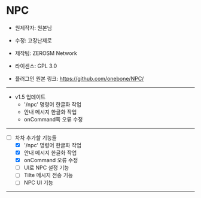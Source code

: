 # NPC
- 원제작자: 원본님
- 수정: 고장난제로
- 제작팀: ZEROSM Network
- 라이센스: GPL 3.0

- 플러그인 원본 링크: https://github.com/onebone/NPC/

----------------------------

 - v1.5 업데이트
    - '/npc' 명령어 한글화 작업
    - 안내 메시지 한글화 작업
    - onCommand쪽 오류 수정
 
----------------------------
 
 - [ ] 차차 추가할 기능들
    - [x] '/npc' 명령어 한글화 작업
    - [x] 안내 메시지 한글화 작업
    - [x] onCommand 오류 수정
    - [ ] UI로 NPC 설정 기능
    - [ ] Tilte 메시지 전송 기능
    - [ ] NPC UI 기능
 
 ----------------------------------
